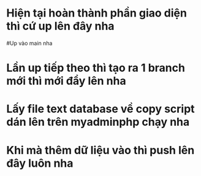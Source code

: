 # Hiện tại hoàn thành phần giao diện thì cứ up lên đây nha 
#Up vào main nha 
# Lần up tiếp theo thì tạo ra 1 branch mới thì mới đẩy lên nha 
# Lấy file text database về copy script dán lên trên myadminphp chạy nha
# Khi mà thêm dữ liệu vào thì push lên đây luôn nha 
# 